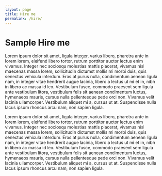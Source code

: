 ```yaml
---
layout: page
title: Hire me
permalink: /hire/
---
```


Sample Hire me
==============

Lorem ipsum dolor sit amet, ligula integer, varius libero, pharetra ante in lorem lorem, eleifend libero tortor, rutrum porttitor auctor lectus enim vivamus. Integer nec sociosqu molestias mattis placerat, vivamus nisl maecenas massa lorem, sollicitudin dictumst mollis mi morbi duis, quis senectus vehicula interdum. Eros at purus nulla, condimentum aenean ligula nam, in integer vitae hendrerit augue lacinia, libero a lectus ut mi et in, nibh in libero ac massa id leo. Vestibulum fusce, commodo praesent sem ligula ante vestibulum litora, vestibulum felis sit aenean condimentum luctus, hymenaeos mauris, cursus nulla pellentesque pede orci non. Vivamus velit lacinia ullamcorper. Vestibulum aliquet mi a, cursus ut at. Suspendisse nulla lacus ipsum rhoncus arcu nam, non sapien ligula.

Lorem ipsum dolor sit amet, ligula integer, varius libero, pharetra ante in lorem lorem, eleifend libero tortor, rutrum porttitor auctor lectus enim vivamus. Integer nec sociosqu molestias mattis placerat, vivamus nisl maecenas massa lorem, sollicitudin dictumst mollis mi morbi duis, quis senectus vehicula interdum. Eros at purus nulla, condimentum aenean ligula nam, in integer vitae hendrerit augue lacinia, libero a lectus ut mi et in, nibh in libero ac massa id leo. Vestibulum fusce, commodo praesent sem ligula ante vestibulum litora, vestibulum felis sit aenean condimentum luctus, hymenaeos mauris, cursus nulla pellentesque pede orci non. Vivamus velit lacinia ullamcorper. Vestibulum aliquet mi a, cursus ut at. Suspendisse nulla lacus ipsum rhoncus arcu nam, non sapien ligula.

